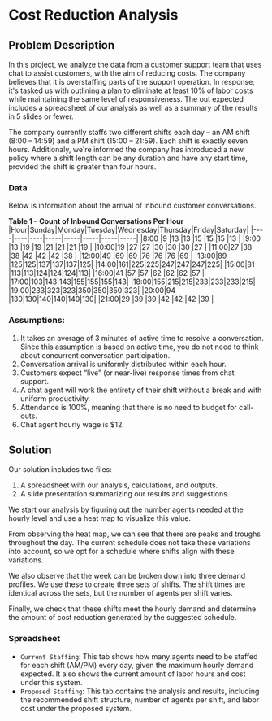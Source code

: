 # Cost Reduction Analysis

## Problem Description

In this project, we analyze the data from a customer support team that uses chat to assist customers, with the aim of reducing costs. The company believes that it is overstaffing parts of the support operation. In response, it's tasked us with outlining a plan to eliminate at least 10% of labor costs while maintaining the same level of responsiveness. The out expected includes a spreadsheet of our analysis as well as a summary of the results in 5 slides or fewer.  

The company currently staffs two different shifts each day – an AM shift (8:00 – 14:59) and a PM shift (15:00 – 21:59). Each shift is exactly seven hours. Additionaly, we're informed the company has introduced a new policy where a shift length can be any duration and have any start time, provided the shift is greater than four hours.

### Data
Below is information about the arrival of inbound customer conversations. 

**Table 1 – Count of Inbound Conversations Per Hour**
|Hour|Sunday|Monday|Tuesday|Wednesday|Thursday|Friday|Saturday|
|----|----|----|-----|-----|-----|-----|-----|
|8:00	|9	|13	|13	|15	|15	|15	|13 |
|9:00	|13	|19	|19	|21	|21	|21	|19 |
|10:00|19 |27	|27	|30	|30	|30	|27 |
|11:00|27	|38	|38	|42	|42	|42	|38 |
|12:00|49	|69	|69	|76	|76	|76	|69 |
|13:00|89	|125|125|137|137|137|125|
|14:00|161|225|225|247|247|247|225|
|15:00|81	|113|113|124|124|124|113|
|16:00|41	|57	|57 |62	|62	|62 |57 |
|17:00|103|143|143|155|155|155|143|
|18:00|155|215|215|233|233|233|215|
|19:00|233|323|323|350|350|350|323|
|20:00|94	|130|130|140|140|140|130|
|21:00|29	|39	|39	|42	|42	|42	|39 |


### Assumptions:
1)	It takes an average of 3 minutes of active time to resolve a conversation. Since this assumption is based on active time, you do not need to think about concurrent conversation participation.
2)	Conversation arrival is uniformly distributed within each hour.
3)	Customers expect “live” (or near-live) response times from chat support.
4)	A chat agent will work the entirety of their shift without a break and with uniform productivity.
5)	Attendance is 100%, meaning that there is no need to budget for call-outs.
6)	Chat agent hourly wage is $12.

## Solution

Our solution includes two files:
1. A spreadsheet with our analysis, calculations, and outputs.
2. A slide presentation summarizing our results and suggestions.

We start our analysis by figuring out the number agents needed at the hourly level and use a heat map to visualize this value.

From observing the heat map, we can see that there are peaks and troughs throughout the day. The current schedule does not take these variations into account, so we opt for a schedule where shifts align with these variations.

We also observe that the week can be broken down into three demand profiles. We use these to create three sets of shifts. The shift times are identical across the sets, but the number of agents per shift varies.

Finally, we check that these shifts meet the hourly demand and determine the amount of cost reduction generated by the suggested schedule.

### Spreadsheet
- `Current Staffing`: This tab shows how many agents need to be staffed for each shift (AM/PM) every day, given the maximum hourly demand expected. It also shows the current amount of labor hours and cost under this system.
- `Proposed Staffing`: This tab contains the analysis and results, including the recommended shift structure, number of agents per shift, and labor cost under the proposed system.
